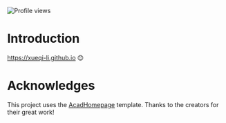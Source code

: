 ![Profile views](https://komarev.com/ghpvc/?username=Xueqi-Li&label=Profile+views&color=blue&style=flat)

# Introduction
https://xueqi-li.github.io 😊

# Acknowledges
This project uses the [AcadHomepage](https://rayeren.github.io/acad-homepage.github.io/) template. Thanks to the creators for their great work!

